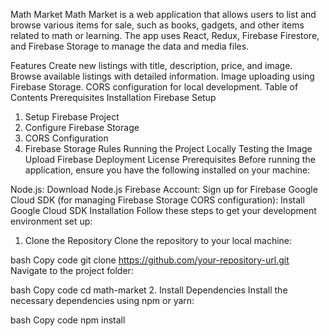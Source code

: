 Math Market
Math Market is a web application that allows users to list and browse various items for sale, such as books, gadgets, and other items related to math or learning. The app uses React, Redux, Firebase Firestore, and Firebase Storage to manage the data and media files.

Features
Create new listings with title, description, price, and image.
Browse available listings with detailed information.
Image uploading using Firebase Storage.
CORS configuration for local development.
Table of Contents
Prerequisites
Installation
Firebase Setup
1. Setup Firebase Project
2. Configure Firebase Storage
3. CORS Configuration
4. Firebase Storage Rules
Running the Project Locally
Testing the Image Upload
Firebase Deployment
License
Prerequisites
Before running the application, ensure you have the following installed on your machine:

Node.js: Download Node.js
Firebase Account: Sign up for Firebase
Google Cloud SDK (for managing Firebase Storage CORS configuration): Install Google Cloud SDK
Installation
Follow these steps to get your development environment set up:

1. Clone the Repository
Clone the repository to your local machine:

bash
Copy code
git clone https://github.com/your-repository-url.git
Navigate to the project folder:

bash
Copy code
cd math-market
2. Install Dependencies
Install the necessary dependencies using npm or yarn:

bash
Copy code
npm install